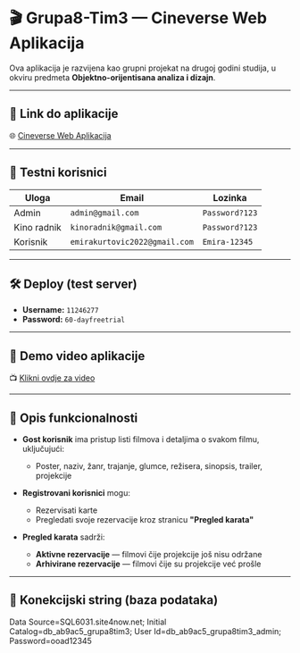 # 🎬 Grupa8-Tim3 — Cineverse Web Aplikacija

Ova aplikacija je razvijena kao grupni projekat na drugoj godini studija, u okviru predmeta **Objektno-orijentisana analiza i dizajn**.

---

## 🔗 Link do aplikacije
🌐 [Cineverse Web Aplikacija](http://grupa8tim3ooad-001-site1.ktempurl.com/)

---

## 🧪 Testni korisnici

| Uloga        | Email                       | Lozinka          |
|--------------|-----------------------------|-------------------|
| Admin        | `admin@gmail.com`           | `Password?123`    |
| Kino radnik  | `kinoradnik@gmail.com`      | `Password?123`    |
| Korisnik     | `emirakurtovic2022@gmail.com` | `Emira-12345`     |

---

## 🛠 Deploy (test server)
- **Username:** `11246277`  
- **Password:** `60-dayfreetrial`

---

## 🎥 Demo video aplikacije
📺 [Klikni ovdje za video](https://github.com/emirakurtovic5/Cineverse-webAplikacija/blob/main/assets/Cineverse.mp4)

---

## 📝 Opis funkcionalnosti

- **Gost korisnik** ima pristup listi filmova i detaljima o svakom filmu, uključujući:
  - Poster, naziv, žanr, trajanje, glumce, režisera, sinopsis, trailer, projekcije

- **Registrovani korisnici** mogu:
  - Rezervisati karte
  - Pregledati svoje rezervacije kroz stranicu **"Pregled karata"**

- **Pregled karata** sadrži:
  - **Aktivne rezervacije** — filmovi čije projekcije još nisu održane
  - **Arhivirane rezervacije** — filmovi čije su projekcije već prošle

---

## 🔐 Konekcijski string (baza podataka)
Data Source=SQL6031.site4now.net;
Initial Catalog=db_ab9ac5_grupa8tim3;
User Id=db_ab9ac5_grupa8tim3_admin;
Password=ooad12345
